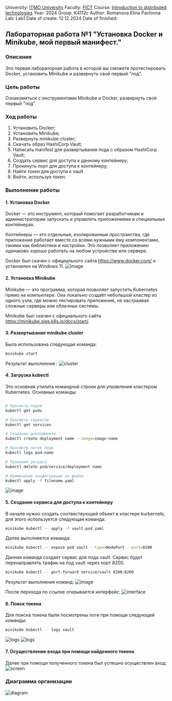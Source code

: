 University: [ITMO University](https://itmo.ru/ru/)
Faculty: [FICT](https://fict.itmo.ru)
Course: [Introduction to distributed technologies](https://github.com/itmo-ict-faculty/introduction-to-distributed-technologies)
Year: 2024
Group: K4112c
Author: Romanova Elina Pavlovna
Lab: Lab1
Date of create: 12.12.2024
Date of finished: 

## Лабораторная работа №1 "Установка Docker и Minikube, мой первый манифест."

### Описание

Это первая лабораторная работа в которой вы сможете протестировать Docker, установить Minikube и развернуть свой первый "под".

### Цель работы

Ознакомиться с инструментами Minikube и Docker, развернуть свой первый "под".

### Ход работы

1. Установить Docker;
2. Установить Minikube;
3. Развернуть minikube cluster;
4. Скачать образ HashiCorp Vault;
5. Написать manifest для развертывания пода с образом HashiCorp Vault;
6. Создать сервис для доступа к данному контейнеру;
7. Прокинуть порт для доступа к контейнеру;
8. Найти токен для доступа к vault
9. Войти, используя токен.

### Выполнение работы

#### 1. Установка Docker

Docker — это инструмент, который помогает разработчикам и администраторам запускать и управлять приложениями в специальных контейнерах.

Контейнеры — это отдельные, изолированные пространства, где приложение работает вместе со всеми нужными ему компонентами, такими как библиотеки и настройки. Это позволяет приложению одинаково хорошо работать на любом устройстве или сервере.

Docker был скачен с официального сайта https://www.docker.com/ и установлен на Windows 11.
![image](./docker.png)

#### 2. Установка Minikube

Minikube — это программа, которая позволяет запустить Kubernetes прямо на компьютере. Она локально создаёт небольшой кластер из одного узла, где можно тестировать приложения, не настраивая сложные серверы или облачные системы.

Minikube был скачен с официального сайта https://minikube.sigs.k8s.io/docs/start/.

#### 3. Развертывание minikube cluster

Была использована следующая команда:

```bash
minikube start
```

Результат выполнения :
![cluster](./start_minicube.png)

#### 4. Загрузка kubectl

Это основная утилита командной строки для управления кластером Kubernetes. Основные команды:

```bash

# Просмотр подов
kubectl get pods

# Просмотр сервисов
kubectl get services

# Создание деплоймента
kubectl create deployment name --image=image-name

# Просмотр логов пода
kubectl logs pod-name

# Удаление ресурса
kubectl delete pod/service/deployment name

# Применение конфигурации из файла
kubectl apply -f filename.yaml
```

![image](./kubectl.png)

#### 5. Создание сервиса для доступа к контейнеру

В начале нужно создать соотвествующей объект в кластере kurbernets, для этого используется следующая команда:

```bash
minikube kubectl -- apply -f vault-pod.yaml
```

Далее выполняется команда:

```bash
minikube kubectl -- expose pod vault --type=NodePort --port=8200
```

Данная команда создает сервис для пода vault. Сервис будет перенаправлять трафик на под vault через порт 8200. 

```bash
minikube kubectl -- port-forward service/vault 8200:8200
```

Результат выполнения команд:
![image](./service.png)

После перехода по ссылке открывается интерфейс:
![interface](./interface.png)

#### 6. Поиск токена

Для поиска токена были посмотрены логи при помощи следующей команды:

```bash
minikube kubectl -- logs vault
```
![logs](./log1.png)
![logs](./log2.png)

#### 7. Осуществление входа при помощи найденного токена

Далее при помощи полученного токена был успешно осуществлен вход:
![screen](./token_login.png.png)

### Диаграмма организации

![diagram](./diagram.png)
